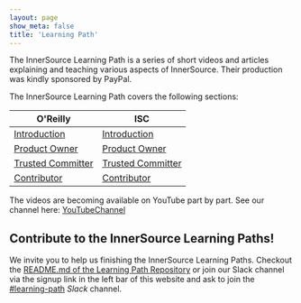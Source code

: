 ```yaml
---
layout: page
show_meta: false
title: 'Learning Path'
---
```


The InnerSource Learning Path is a series of short videos and articles explaining and teaching various aspects of InnerSource.
Their production was kindly sponsored by PayPal. 

The InnerSource Learning Path covers the following sections:

| O'Reilly | ISC |
| ------- | ---- |
| [Introduction][Introduction on O'Reilly Safari] | [Introduction]  |
| [Product Owner][Product Owner on O'Reilly Safari] | [Product Owner] |
| [Trusted Committer][Trusted Committer on O'Reilly Safari] | [Trusted Committer] |
| [Contributor][Contributor on O'Reilly Safari] | [Contributor] |

The videos are becoming available on YouTube part by part.
See our channel here: [YouTubeChannel]

## Contribute to the InnerSource Learning Paths!

We invite you to help us finishing the InnerSource Learning Paths. Checkout the [README.md of the Learning Path Repository](https://github.com/InnerSourceCommons/InnerSourceLearningPath/) or join our Slack channel via the signup link in the left bar of this website and ask to join the [#learning-path] _Slack_ channel.

[InnerSource Commons]: https://www.innersourcecommons.org/
[#learning-path]: https://paypalflow.slack.com/messages/CARTU4XV2
[Trusted Committer on O'Reilly Safari]: https://learning.oreilly.com/learning-paths/learning-path-innersource/0636920438137/9781492047599-video323925
[Introduction]: ./introduction
[Introduction on O'Reilly Safari]: https://learning.oreilly.com/learning-paths/learning-path-innersource/0636920438137/9781492041504-video321606 

[Product Owner on O'Reilly Safari]: https://learning.oreilly.com/learning-paths/learning-path-innersource/0636920438137/9781492046707-video325229
[Product Owner]: ./product-owner
[Trusted Committer]: ./trusted-committer 
[Contributor]: ./contributor
[http://bit.ly/inner-source-learning-path]: http://bit.ly/inner-source-learning-path
[YouTubeChannel]: https://www.youtube.com/channel/UCoSPSd6Or4F_vpjo4SmyoEA
[Contributor on O'Reilly Safari]: https://learning.oreilly.com/learning-paths/learning-path-innersource/0636920438137/0636920338802-video329499
